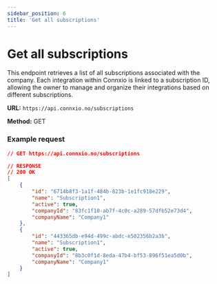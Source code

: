 ```yaml
---
sidebar_position: 6
title: 'Get all subscriptions'
---
```


# Get all subscriptions

This endpoint retrieves a list of all subscriptions associated with the company. Each integration within Connxio is linked to a subscription ID, allowing the owner to manage and organize their integrations based on different subscriptions.

**URL:** `https://api.connxio.no/subscriptions`

**Method:** <span class="method get">GET</span>

### **Example request**

```json
// GET https://api.connxio.no/subscriptions

// RESPONSE
// 200 OK
[
    {
        "id": "6714b8f3-1a1f-484b-823b-1e1fc918e229",
        "name": "Subscription1",
        "active": true,
        "companyId": "83fc1f10-ab7f-4c0c-a289-57dfb52e73d4",
        "companyName": "Company1"
    },
    {
        "id": "443365db-e94d-499c-abdc-e502356b2a3b",
        "name": "Subscription1",
        "active": true,
        "companyId": "8b3c0f1d-8eda-47b4-bf53-896f51ea5d0b",
        "companyName": "Company1"
    }
]

```